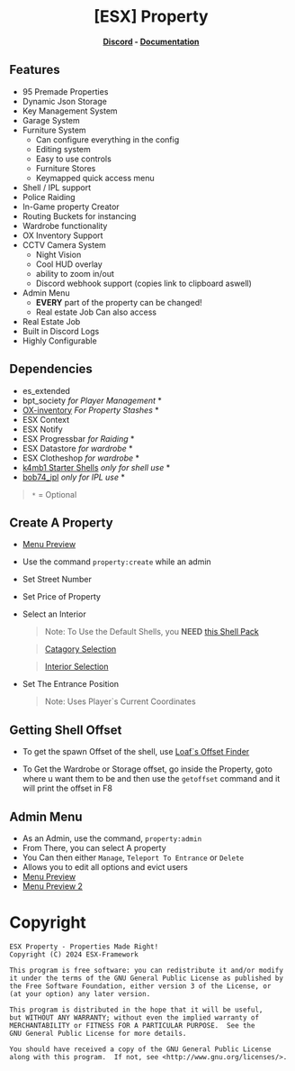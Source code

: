 <h1 align='center'>[ESX] Property</a></h1><p align='center'><b><a href='https://discord.esx-framework.org/'>Discord</a> - <a href='https://documentation.esx-framework.org/legacy/installation'>Documentation</a></b></h5>

## Features

* 95 Premade Properties
* Dynamic Json Storage
* Key Management System
* Garage System
* Furniture System
  * Can configure everything in the config
  * Editing system
  * Easy to use controls
  * Furniture Stores
  * Keymapped quick access menu
* Shell / IPL support
* Police Raiding
* In-Game property Creator
* Routing Buckets for instancing
* Wardrobe functionality
* OX Inventory Support
* CCTV Camera System
  * Night Vision
  * Cool HUD overlay
  * ability to zoom in/out
  * Discord webhook support (copies link to clipboard aswell)
* Admin Menu
  * **EVERY** part of the property can be changed!
  * Real estate Job Can also access
* Real Estate Job
* Built in Discord Logs
* Highly Configurable

## Dependencies

* es_extended
* bpt_society *for Player Management* *
* [OX-inventory](https://github.com/overextended/ox_inventory) *For Property Stashes* *
* ESX Context
* ESX Notify
* ESX Progressbar *for Raiding* *
* ESX Datastore *for wardrobe* *
* ESX Clotheshop *for wardrobe* *
* [k4mb1 Starter Shells](https://www.k4mb1maps.com/package/5015840) *only for shell use* *
* [bob74_ipl](https://github.com/Bob74/bob74_ipl) *only for IPL use* *

> `*` = Optional

## Create A Property

* [Menu Preview](https://prnt.sc/Xczb5Fs9xW-t)
* Use the command `property:create` while an admin
* Set Street Number
* Set Price of Property
* Select an Interior
  > Note: To Use the Default Shells, you **NEED** [this Shell Pack](https://www.k4mb1maps.com/package/5015840)

  > [Catagory Selection](https://prnt.sc/3RGaIEVTL6zw)
  
  > [Interior Selection](https://prnt.sc/za9aOSsuqkce)
* Set The Entrance Position
  > Note: Uses Player`s Current Coordinates

## Getting Shell Offset

* To get the spawn Offset of the shell, use [Loaf`s Offset Finder](https://github.com/loaf-scripts/loaf_offsetfinder)

* To Get the Wardrobe or Storage offset, go inside the Property, goto where u want them to be and then use the `getoffset` command and it will print the offset in F8

## Admin Menu

* As an Admin, use the command, `property:admin`
* From There, you can select A property
* You Can then either `Manage`, `Teleport To Entrance` or `Delete`
* Allows you to edit all options and evict users
* [Menu Preview](https://prnt.sc/Jpxox2ZcKn9G)
* [Menu Preview 2](https://prnt.sc/IbP-ynHgYSMA)

# Copyright

    ESX Property - Properties Made Right!
    Copyright (C) 2024 ESX-Framework

    This program is free software: you can redistribute it and/or modify
    it under the terms of the GNU General Public License as published by
    the Free Software Foundation, either version 3 of the License, or
    (at your option) any later version.

    This program is distributed in the hope that it will be useful,
    but WITHOUT ANY WARRANTY; without even the implied warranty of
    MERCHANTABILITY or FITNESS FOR A PARTICULAR PURPOSE.  See the
    GNU General Public License for more details.

    You should have received a copy of the GNU General Public License
    along with this program.  If not, see <http://www.gnu.org/licenses/>.
